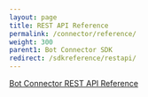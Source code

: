 ```yaml
---
layout: page
title: REST API Reference
permalink: /connector/reference/
weight: 300
parent1: Bot Connector SDK
redirect: /sdkreference/restapi/
---
```


[Bot Connector REST API Reference](/sdkreference/restapi/)